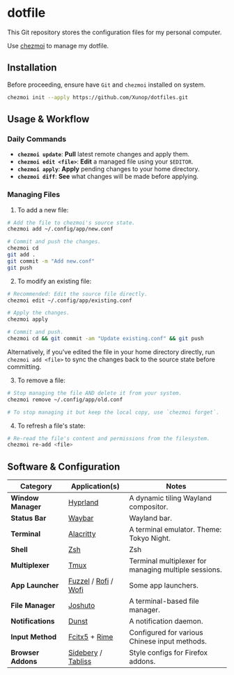 # dotfile
This Git repository stores the configuration files for my personal computer.

Use [chezmoi](https://github.com/twpayne/chezmoi) to manage my dotfile.

## Installation

Before proceeding, ensure have `Git` and `chezmoi` installed on system.

```bash
chezmoi init --apply https://github.com/Xunop/dotfiles.git
```

## Usage & Workflow

### Daily Commands

  * **`chezmoi update`**: **Pull** latest remote changes and apply them.
  * **`chezmoi edit <file>`**: **Edit** a managed file using your `$EDITOR`.
  * **`chezmoi apply`**: **Apply** pending changes to your home directory.
  * **`chezmoi diff`**: **See** what changes will be made before applying.

### Managing Files

1. To add a new file:

```bash
# Add the file to chezmoi's source state.
chezmoi add ~/.config/app/new.conf

# Commit and push the changes.
chezmoi cd
git add .
git commit -m "Add new.conf"
git push
```

2. To modify an existing file:

```bash
# Recommended: Edit the source file directly.
chezmoi edit ~/.config/app/existing.conf

# Apply the changes.
chezmoi apply

# Commit and push.
chezmoi cd && git commit -am "Update existing.conf" && git push
```

Alternatively, if you've edited the file in your home directory directly, run `chezmoi add <file>` to sync the changes back to the source state before committing.

3. To remove a file:

```bash
# Stop managing the file AND delete it from your system.
chezmoi remove ~/.config/app/old.conf

# To stop managing it but keep the local copy, use `chezmoi forget`.
```

4. To refresh a file's state:

```bash
# Re-read the file's content and permissions from the filesystem.
chezmoi re-add <file>
```

## Software & Configuration


| Category                | Application(s)                                                                          | Notes                                                              |
| ----------------------- | --------------------------------------------------------------------------------------- | ------------------------------------------------------------------ |
| **Window Manager** | [Hyprland](https://hyprland.org/)                                                       | A dynamic tiling Wayland compositor.                               |
| **Status Bar** | [Waybar](https://github.com/Alexays/Waybar)                                             | Wayland bar.                                   |
| **Terminal** | [Alacritty](https://alacritty.org/)                                                     | A terminal emulator. Theme: Tokyo Night.     |
| **Shell** | [Zsh](https://www.zsh.org/)                                                             | Zsh                      |
| **Multiplexer** | [Tmux](https://github.com/tmux/tmux)                                                    | Terminal multiplexer for managing multiple sessions.               |
| **App Launcher** | [Fuzzel](https://codeberg.org/dnkl/fuzzel) / [Rofi](https://github.com/davatorium/rofi) / [Wofi](https://hg.sr.ht/~scoopta/wofi) | Some app launchers.                     |
| **File Manager** | [Joshuto](https://github.com/kamiyaa/joshuto)                                           | A terminal-based file manager.                        |
| **Notifications** | [Dunst](https://dunst-project.org/)                                                     | A notification daemon.                  |
| **Input Method** | [Fcitx5](https://github.com/fcitx/fcitx5) + [Rime](https://rime.im/)                      | Configured for various Chinese input methods.   |
| **Browser Addons** | [Sidebery](https://addons.mozilla.org/en-US/firefox/addon/sidebery/) / [Tabliss](https://tabliss.io/) | Style configs for Firefox addons.                                  |

